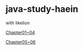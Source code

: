 # java-study-haein
with likelion

[Chapter01~04](https://www.notion.so/Week01-9e2a6d9c93be4e7a92cfd5c9f1b8f913?pvs=4)

[Chapter05~06](https://subdued-closet-d10.notion.site/Week02-e9b498df7842460b95b1cb37fca2f805)
